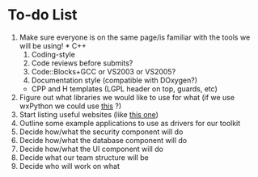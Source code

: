 # To-do List #

  1. Make sure everyone is on the same page/is familiar with the tools we will be using!
    * C++
      1. Coding-style
      1. Code reviews before submits?
      1. Code::Blocks+GCC or VS2003 or VS2005?
      1. Documentation style (compatible with DOxygen?)
        * CPP and H templates (LGPL header on top, guards, etc)
  1. Figure out what libraries we would like to use for what (if we use wxPython we could use [this](http://boa-constructor.sourceforge.net) ?)
  1. Start listing useful websites (like [this one](http://www.parashift.com/c++-faq-lite/))
  1. Outline some example applications to use as drivers for our toolkit
  1. Decide how/what the security component will do
  1. Decide how/what the database component will do
  1. Decide how/what the UI component will do
  1. Decide what our team structure will be
  1. Decide who will work on what


